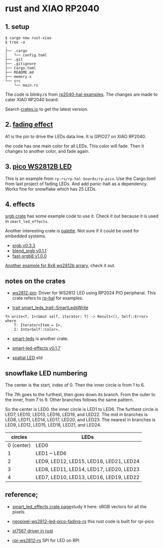 # rust and XIAO RP2040

## 1. setup

```
$ cargo new rust-xiao
$ tree -a
.
├── .cargo
│   └── config.toml
├── .git
├── .gitignore
├── Cargo.toml
├── README.md
├── memory.x
└── src
    └── main.rs
```

The code is blinky.rs from [rp2040-hal-examples](https://github.com/rp-rs/rp-hal/tree/main/rp2040-hal-examples). The changes are made to cater XIAO RP2040 board.

Search [crates.io](https://crates.io/) to get the latest version.

## 2. [fading effect](https://github.com/tracyspacy/neopixel-ws2812-led-pico-fading-rs)

A1 is the pin to drive the LEDs data line. It is GPIO27 on XIAO RP2040.

the code has one main color for all LEDs. This color will fade. Then it changes to another color, and fade again.

## 3. [pico WS2812B LED](https://github.com/rp-rs/rp-hal-boards/blob/main/boards/rp-pico/examples/pico_ws2812_led.rs)

This is an example from ```rp-rs/rp-hal-boards/rp-pico```. Use the Cargo.toml from last project of fading LEDs. And add panic-halt as a dependency. Works fine for snowflake which has 25 LEDs. 

## 4. effects

[srgb crate](https://docs.rs/srgb/latest/srgb/) has some example code to use it. Check it out because it is used in ```smart_led_effects```. 

Another interesting crate is [palette](https://docs.rs/palette/latest/palette/). Not sure if it could be used for embedded systems.

* [srgb v0.3.3](https://crates.io/crates/srgb)
* [blend_srgb v0.1.1](https://docs.rs/blend-srgb/latest/blend_srgb/) 
* [fast-srgb8 v1.0.0](https://crates.io/crates/fast-srgb8)

[Another example for 8x8 ws2812b arrary](https://github.com/9names/rp2040_rust_playground/blob/main/ws2812_8x8/src/main.rs), check it out.

## notes on the crates

* [ws2812-pio](https://crates.io/crates/ws2812-pio): Driver for WS2812 LED using RP2024 PIO peripheral. This crate refers to [rp-hal](https://github.com/rp-rs/rp-hal) for examples.

* [trait smart_leds_trait::SmartLedsWrite](https://docs.rs/smart-leds-trait/0.2.1/smart_leds_trait/trait.SmartLedsWrite.html)

```
fn write<T, I>(&mut self, iterator: T) -> Result<(), Self::Error>
where
    T: Iterator<Item = I>,
    I: Into<Self::Color>, 
```

* [smart-leds](https://github.com/smart-leds-rs/smart-leds) is another crate.

* [smart-led-effects v0.1.7](https://docs.rs/smart_led_effects/latest/smart_led_effects/)

* [spatial LED](https://github.com/davjcosby/sled/) std

## snowflake LED numbering

The center is the start, index of 0. Then the inner circle is from 1 to 6.

The 7th goes to the furthest, then goes down its branch. From the outer to the inner, from 7 to 9. Other branches follows the same pattern. 

So the center is LED0. the inner circle is LED1 to LED6.
The furthest circle is LED7, LED10, LED13, LED16, LED19, and LED22.
The mid in branches is LED8, LED11, LED14, LED17, LED20, and LED23.
The nearest in branches is LED9, LED12, LED15, LED18, LED21, and LED24.

| circles | LEDs |
| ------- | ---- |
| 0 (center) | LED0 |
| 1 | LED1 ~ LED6 |
| 2 | LED9, LED12, LED15, LED18, LED21, LED24 |
| 3 | LED8, LED11, LED14, LED17, LED20, LED23 |
| 4 | LED7, LED10, LED13, LED16, LED19, LED22 |

## reference;

* [smart_led_effects crate page](https://docs.rs/crate/smart_led_effects/latest)study it here. sRGB vectors for all the pixels.

* [neopixel-ws2812-led-pico-fading-rs](https://github.com/tracyspacy/neopixel-ws2812-led-pico-fading-rs) this rust code is built for rpi-pico

* [st7567 driver in rust](https://github.com/tracyspacy/st7567_rs)

* [rpi-ws2812-rs](https://github.com/bitbrain-za/rpi_ws2812-rs) SPI for LED on RPI
